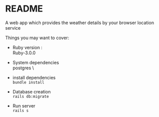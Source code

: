 # README

A web app which provides the weather details by your browser location service 

Things you may want to cover:

* Ruby version :\
    Ruby-3.0.0

* System dependencies\
   postgres \

* install dependencies \
` bundle install `

* Database creation \
	`rails db:migrate`

* Run server \
  `rails s`